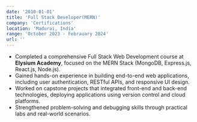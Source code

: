 ```yaml
---
date: '2010-01-01'
title: 'Full Stack Developer(MERN)'
company: 'Certifications'
location: 'Madurai, India'
range: 'October 2023 - Febrauary 2024'
url: ''
---
```


- Completed a comprehensive Full Stack Web Development course at <b>Elysium Academy</b>, focused on the MERN Stack (MongoDB, Express.js, React.js, Node.js).
- Gained hands-on experience in building end-to-end web applications, including user authentication, RESTful APIs, and responsive UI design.
- Worked on capstone projects that integrated front-end and back-end technologies, deploying applications using version control and cloud platforms.
- Strengthened problem-solving and debugging skills through practical labs and real-world scenarios.